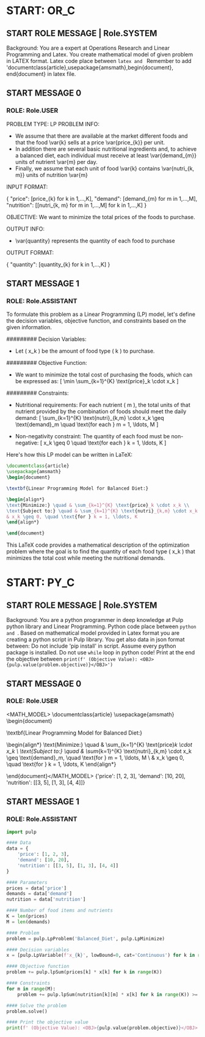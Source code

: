 # START: OR_C 
## START ROLE MESSAGE | Role.SYSTEM 
Background: You are a expert at Operations Research and Linear Programming and Latex. You create mathematical model of given problem in LATEX format. Latex code place between ```latex and ``` Remember to add 'documentclass{article},usepackage{amsmath},begin{document}, end{document} in latex file. 
## START MESSAGE 0 
### ROLE: Role.USER
<DESCRIPTION>
PROBLEM TYPE: LP
PROBLEM INFO:

- We assume that there are available at the market different foods and that the food \var{k} sells at a price \var{price_{k}} per unit. 
- In addition there are several basic nutritional ingredients and, to achieve a balanced diet, each individual must receive at least \var{demand_{m}} units of nutrient \var{m} per day. 
- Finally, we assume that each unit of food \var{k} contains \var{nutri_{k, m}} units of nutrition \var{m}

INPUT FORMAT:

{
	"price": [price_{k} for k in 1,...,K],
	"demand": [demand_{m} for m in 1,...,M],
	"nutrition": [[nutri_{k, m} for m in 1,...,M] for k in 1,...,K]
}


OBJECTIVE: We want to minimize the total prices of the foods to purchase.

OUTPUT INFO:

- \var{quantity} represents the quantity of each food to purchase

OUTPUT FORMAT:

{
	"quantity": [quantity_{k} for k in 1,...,K]
}
</DESCRIPTION>


## START MESSAGE 1 
### ROLE: Role.ASSISTANT
To formulate this problem as a Linear Programming (LP) model, let's define the decision variables, objective function, and constraints based on the given information.

######### Decision Variables:
- Let \( x_k \) be the amount of food type \( k \) to purchase.

######### Objective Function:
- We want to minimize the total cost of purchasing the foods, which can be expressed as:
  \[
  \min \sum_{k=1}^{K} \text{price}_k \cdot x_k
  \]

######### Constraints:
- Nutritional requirements: For each nutrient \( m \), the total units of that nutrient provided by the combination of foods should meet the daily demand:
  \[
  \sum_{k=1}^{K} \text{nutri}_{k,m} \cdot x_k \geq \text{demand}_m \quad \text{for each } m = 1, \ldots, M
  \]

- Non-negativity constraint: The quantity of each food must be non-negative:
  \[
  x_k \geq 0 \quad \text{for each } k = 1, \ldots, K
  \]

Here's how this LP model can be written in LaTeX:

```latex
\documentclass{article}
\usepackage{amsmath}
\begin{document}

\textbf{Linear Programming Model for Balanced Diet:}

\begin{align*}
\text{Minimize:} \quad & \sum_{k=1}^{K} \text{price}_k \cdot x_k \\
\text{Subject to:} \quad & \sum_{k=1}^{K} \text{nutri}_{k,m} \cdot x_k \geq \text{demand}_m, \quad \text{for } m = 1, \ldots, M \\
& x_k \geq 0, \quad \text{for } k = 1, \ldots, K
\end{align*}

\end{document}
```

This LaTeX code provides a mathematical description of the optimization problem where the goal is to find the quantity of each food type \( x_k \) that minimizes the total cost while meeting the nutritional demands.

# START: PY_C 
## START ROLE MESSAGE | Role.SYSTEM 
Background: You are a python programmer in deep knowledge at Pulp python library and Linear Programming. Python code place between ```python and ```. Based on mathematical model provided in Latex format you are creating a python script in Pulp library. You get also data in json format between: <DATA></DATA> Do not include 'pip install' in script. Assume every python package is installed. Do not use `while` loop in python code! Print at the end the objective between <OBJ></OBJ> `print(f' (Objective Value): <OBJ>{pulp.value(problem.objective)}</OBJ>')` 
## START MESSAGE 0 
### ROLE: Role.USER
<MATH_MODEL>
\documentclass{article}
\usepackage{amsmath}
\begin{document}

\textbf{Linear Programming Model for Balanced Diet:}

\begin{align*}
\text{Minimize:} \quad & \sum_{k=1}^{K} \text{price}_k \cdot x_k \\
\text{Subject to:} \quad & \sum_{k=1}^{K} \text{nutri}_{k,m} \cdot x_k \geq \text{demand}_m, \quad \text{for } m = 1, \ldots, M \\
& x_k \geq 0, \quad \text{for } k = 1, \ldots, K
\end{align*}

\end{document}</MATH_MODEL>
<DATA>
{'price': [1, 2, 3], 'demand': [10, 20], 'nutrition': [[3, 5], [1, 3], [4, 4]]}</DATA>


## START MESSAGE 1 
### ROLE: Role.ASSISTANT
```python
import pulp

#### Data
data = {
    'price': [1, 2, 3],
    'demand': [10, 20],
    'nutrition': [[3, 5], [1, 3], [4, 4]]
}

#### Parameters
prices = data['price']
demands = data['demand']
nutrition = data['nutrition']

#### Number of food items and nutrients
K = len(prices)
M = len(demands)

#### Problem
problem = pulp.LpProblem('Balanced_Diet', pulp.LpMinimize)

#### Decision variables
x = [pulp.LpVariable(f'x_{k}', lowBound=0, cat='Continuous') for k in range(K)]

#### Objective function
problem += pulp.lpSum(prices[k] * x[k] for k in range(K))

#### Constraints
for m in range(M):
    problem += pulp.lpSum(nutrition[k][m] * x[k] for k in range(K)) >= demands[m]

#### Solve the problem
problem.solve()

#### Print the objective value
print(f' (Objective Value): <OBJ>{pulp.value(problem.objective)}</OBJ>')
```

